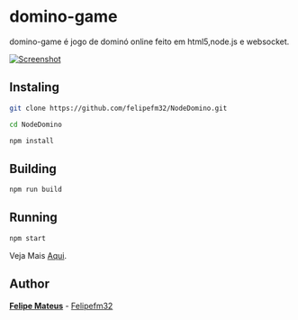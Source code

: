 # domino-game

domino-game é jogo de dominó online feito em html5,node.js e websocket.


[![Screenshot](https://felipemateus.com/wp-content/uploads/2017/06/2019-06-24-e1561431327464.png "screenshot")](https://felipemateus.com/wp-content/uploads/2017/06/2019-06-24-e1561431327464.png "screenshot")


## Instaling


```bash
git clone https://github.com/felipefm32/NodeDomino.git
```

```bash
cd NodeDomino
```

```bash
npm install
```
## Building

```bash
npm run build 
```

## Running

```bash
npm start 
```



Veja Mais [Aqui](https://felipemateus.com/blog/2017/06/domino).

## Author

**[Felipe Mateus](https://felipemateus.com)** - [Felipefm32](https://github.com/felipefm32)